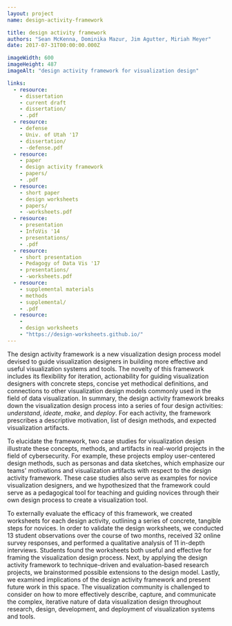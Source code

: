 ```yaml
---
layout: project
name: design-activity-framework

title: design activity framework
authors: "Sean McKenna, Dominika Mazur, Jim Agutter, Miriah Meyer"
date: 2017-07-31T00:00:00.000Z

imageWidth: 600
imageHeight: 487
imageAlt: "design activity framework for visualization design"

links:
  - resource:
    - dissertation
    - current draft
    - dissertation/
    - .pdf
  - resource:
    - defense
    - Univ. of Utah '17
    - dissertation/
    - -defense.pdf
  - resource:
    - paper
    - design activity framework
    - papers/
    - .pdf
  - resource:
    - short paper
    - design worksheets
    - papers/
    - -worksheets.pdf
  - resource:
    - presentation
    - InfoVis '14
    - presentations/
    - .pdf
  - resource:
    - short presentation
    - Pedagogy of Data Vis '17
    - presentations/
    - -worksheets.pdf
  - resource:
    - supplemental materials
    - methods
    - supplemental/
    - .pdf
  - resource:
    -
    - design worksheets
    - "https://design-worksheets.github.io/"
---
```



The design activity framework is a new visualization design process model
devised to guide visualization designers in building more effective and useful
visualization systems and tools. The novelty of this framework includes its
flexibility for iteration, actionability for guiding visualization designers
with concrete steps, concise yet methodical definitions, and connections to
other visualization design models commonly used in the field of data
visualization. In summary, the design activity framework breaks down the
visualization design process into a series of four design activities:
_understand_, _ideate_, _make_, and _deploy_. For each activity, the framework
prescribes a descriptive motivation, list of design methods, and expected
visualization artifacts.


To elucidate the framework, two case studies for visualization design illustrate
these concepts, methods, and artifacts in real-world projects in the field of
cybersecurity. For example, these projects employ user-centered design methods,
such as personas and data sketches, which emphasize our teams' motivations and
visualization artifacts with respect to the design activity framework. These
case studies also serve as examples for novice visualization designers, and we
hypothesized that the framework could serve as a pedagogical tool for teaching
and guiding novices through their own design process to create a visualization
tool.


To externally evaluate the efficacy of this framework, we created worksheets for
each design activity, outlining a series of concrete, tangible steps for
novices. In order to validate the design worksheets, we conducted 13 student
observations over the course of two months, received 32 online survey responses,
and performed a qualitative analysis of 11 in-depth interviews. Students found
the worksheets both useful and effective for framing the visualization design
process. Next, by applying the design activity framework to technique-driven and
evaluation-based research projects, we brainstormed possible extensions to the
design model. Lastly, we examined implications of the design activity framework
and present future work in this space. The visualization community is challenged
to consider on how to more effectively describe, capture, and communicate the
complex, iterative nature of data visualization design throughout research,
design, development, and deployment of visualization systems and tools.

